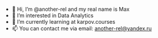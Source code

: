 - 👋 Hi, I’m @another-rel and my real name is Max
- 👀 I’m interested in Data Analytics
- 🌱 I’m currently learning at karpov.courses
- 📫 You can contact me via email: another-rel@yandex.ru

<!---
another-rel/another-rel is a ✨ special ✨ repository because its `README.md` (this file) appears on your GitHub profile.
You can click the Preview link to take a look at your changes.
--->
